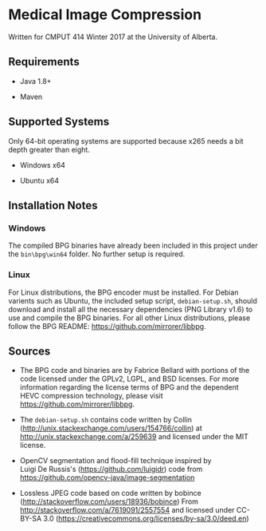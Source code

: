 # Medical Image Compression

Written for CMPUT 414 Winter 2017 at the University of Alberta.

## Requirements

* Java 1.8+

* Maven 

## Supported Systems

Only 64-bit operating systems are supported because x265 needs a bit depth 
greater than eight.

* Windows x64

* Ubuntu x64

## Installation Notes

### Windows

The compiled BPG binaries have already been included in this project under the 
`bin\bpg\win64` folder. No further setup is required.

### Linux

For Linux distributions, the BPG encoder must be installed. For Debian varients 
such as Ubuntu, the included setup script, `debian-setup.sh`, should download 
and install all the necessary dependencies (PNG Library v1.6) to use and 
compile the BPG binaries. For all other Linux distributions, please follow the 
BPG README: https://github.com/mirrorer/libbpg.

## Sources

* The BPG code and binaries are by Fabrice Bellard with portions of the code 
  licensed under the GPLv2, LGPL, and BSD licenses. For more information 
  regarding the license terms of BPG and the dependent HEVC compression 
  technology, please visit https://github.com/mirrorer/libbpg.

* The `debian-setup.sh` contains code written by 
  Collin (http://unix.stackexchange.com/users/154766/collin) at 
  http://unix.stackexchange.com/a/259639 and licensed under the MIT license.

* OpenCV segmentation and flood-fill technique inspired by  
  Luigi De Russis's (https://github.com/luigidr) code from  
  https://github.com/opencv-java/image-segmentation
  
* Lossless JPEG code based on code written by 
  bobince (http://stackoverflow.com/users/18936/bobince)
  From http://stackoverflow.com/a/7619091/2557554 and licensed under 
  CC-BY-SA 3.0 (https://creativecommons.org/licenses/by-sa/3.0/deed.en)
